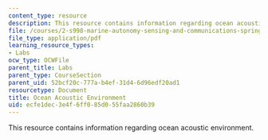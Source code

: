 ```yaml
---
content_type: resource
description: This resource contains information regarding ocean acoustic environment.
file: /courses/2-s998-marine-autonomy-sensing-and-communications-spring-2012/ecfe1dec3e4f6ff085d055faa2860b39_MIT2_S998S12_Lab05.pdf
file_type: application/pdf
learning_resource_types:
- Labs
ocw_type: OCWFile
parent_title: Labs
parent_type: CourseSection
parent_uid: 52bcf20c-777a-b4ef-31d4-6d96edf20ad1
resourcetype: Document
title: Ocean Acoustic Environment
uid: ecfe1dec-3e4f-6ff0-85d0-55faa2860b39
---
```

This resource contains information regarding ocean acoustic environment.

